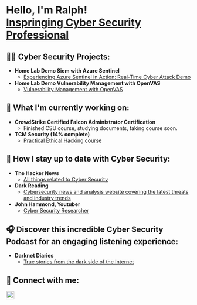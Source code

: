 <h1>Hello, I'm Ralph! <br><a href="https://www.linkedin.com/in/rramos702/">Inspringing Cyber Security Professional<br></a></h1>

<h2>👨‍💻 Cyber Security Projects:</h2>

- <b>Home Lab Demo Siem with Azure Sentinel</b>
  - [Experiencing Azure Sentinel in Action: Real-Time Cyber Attack Demo](https://github.com/ralphramos1/SentinalSiemLab)
- <b>Home Lab Demo Vulnerability Management with OpenVAS</b>
  - [Vulnerability Management with OpenVAS](https://github.com/ralphramos1/OpenVasLab)</b></i>

<h2> 📜 What I'm currently working on:</h2>

- <b>CrowdStrike Certified Falcon Administrator Certification</b>
  - Finished CSU course, studying documents, taking course soon.
- <b>TCM Security (14% complete)</b>
  - [Practical Ethical Hacking course](https://academy.tcm-sec.com/p/practical-ethical-hacking-the-complete-course)

<h2> 📕 How I stay up to date with Cyber Security:</h2>

- <b>The Hacker News</b>
  - [All things related to Cyber Security](https://thehackernews.com/)
- <b>Dark Reading</b>
  - [Cybersecurity news and analysis website covering the latest threats and industry trends](https://www.darkreading.com/)
- <b>John Hammond, Youtuber</b>
  - [Cyber Security Researcher](https://www.youtube.com/@_JohnHammond)
 
<h2> 🎧 Discover this incredible Cyber Security Podcast for an engaging listening experience:</h2>

- <b>Darknet Diaries</b>
  - [True stories from the dark side of the Internet](https://darknetdiaries.com/)
<h2> 🤳 Connect with me:</h2>

[<img align="left" alt="Ralph Ramos | LinkedIn" width="22px" src="https://cdn.jsdelivr.net/npm/simple-icons@v3/icons/linkedin.svg" />][linkedin]

[linkedin]: https://www.linkedin.com/in/rramos702/
<br>



